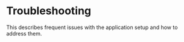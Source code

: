 # Troubleshooting

This describes frequent issues with the application setup and how to address them.
